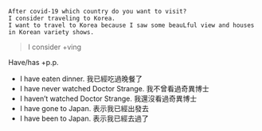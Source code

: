 ```
After covid-19 which country do you want to visit?
I consider traveling to Korea.
I want to travel to Korea because I saw some beauLful view and houses in Korean variety shows.
```

>I consider +ving


Have/has +p.p.

- I have eaten dinner. 我已經吃過晚餐了
- I have never watched Doctor Strange. 我不曾看過奇異博士
- I haven’t watched Doctor Strange. 我還沒看過奇異博士
- I have gone to Japan. 表示我已經出發去
- I have been to Japan. 表示我已經去過了
